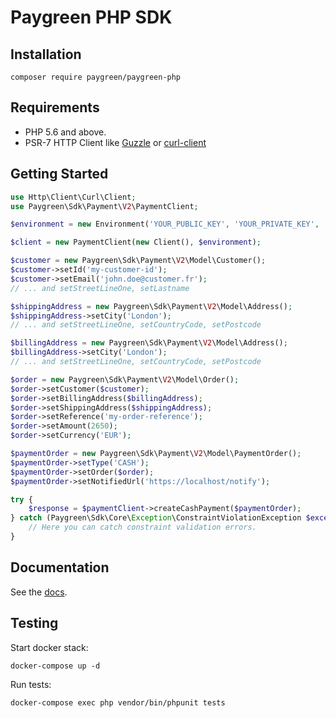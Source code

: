 # Paygreen PHP SDK

## Installation

```shell
composer require paygreen/paygreen-php
```

## Requirements

- PHP 5.6 and above.
- PSR-7 HTTP Client like [Guzzle](https://github.com/guzzle/guzzle) or [curl-client](https://github.com/php-http/curl-client)

## Getting Started

```php
use Http\Client\Curl\Client;
use Paygreen\Sdk\Payment\V2\PaymentClient;

$environment = new Environment('YOUR_PUBLIC_KEY', 'YOUR_PRIVATE_KEY', 'SANDBOX', 2);

$client = new PaymentClient(new Client(), $environment);

$customer = new Paygreen\Sdk\Payment\V2\Model\Customer();
$customer->setId('my-customer-id');
$customer->setEmail('john.doe@customer.fr');
// ... and setStreetLineOne, setLastname

$shippingAddress = new Paygreen\Sdk\Payment\V2\Model\Address();
$shippingAddress->setCity('London');
// ... and setStreetLineOne, setCountryCode, setPostcode

$billingAddress = new Paygreen\Sdk\Payment\V2\Model\Address();
$billingAddress->setCity('London');
// ... and setStreetLineOne, setCountryCode, setPostcode

$order = new Paygreen\Sdk\Payment\V2\Model\Order();
$order->setCustomer($customer);
$order->setBillingAddress($billingAddress);
$order->setShippingAddress($shippingAddress);
$order->setReference('my-order-reference');
$order->setAmount(2650);
$order->setCurrency('EUR');

$paymentOrder = new Paygreen\Sdk\Payment\V2\Model\PaymentOrder();
$paymentOrder->setType('CASH');
$paymentOrder->setOrder($order);
$paymentOrder->setNotifiedUrl('https://localhost/notify');

try {
    $response = $paymentClient->createCashPayment($paymentOrder);
} catch (Paygreen\Sdk\Core\Exception\ConstraintViolationException $exception) {
    // Here you can catch constraint validation errors.
}
```

## Documentation

See the [docs](https://github.com/PayGreen/paygreen-php/blob/master/docs/v2/README.md).

## Testing

Start docker stack:
```shell
docker-compose up -d
```

Run tests:
```shell
docker-compose exec php vendor/bin/phpunit tests
```
